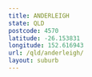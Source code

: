 ```yaml
---
title: ANDERLEIGH
state: QLD
postcode: 4570
latitude: -26.153831
longitude: 152.616943
url: /qld/anderleigh/
layout: suburb
---
```

